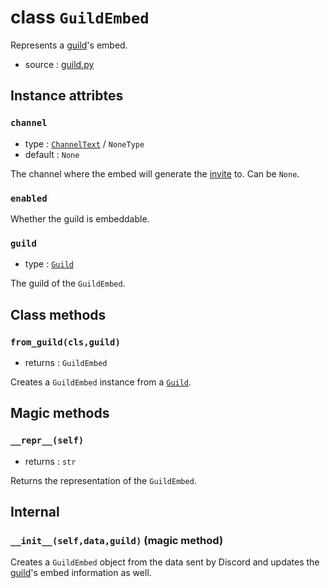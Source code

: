 # class `GuildEmbed`

Represents a [guild](Guild.md)'s embed.

- source : [guild.py](https://github.com/HuyaneMatsu/hata/blob/master/hata/discord/guild.py)

## Instance attribtes

### `channel`

- type : [`ChannelText`](ChannelText.md) / `NoneType`
- default : `None`

The channel where the embed will generate the [invite](Invite.md) to.
Can be `None`.

### `enabled`

Whether the guild is embeddable.

### `guild`

- type : [`Guild`](Guild.md)

The guild of the `GuildEmbed`.

## Class methods

### `from_guild(cls,guild)`

- returns : `GuildEmbed`

Creates a `GuildEmbed` instance from a [`Guild`](Guild.md).

## Magic methods

### `__repr__(self)`

- returns : `str`

Returns the representation of the `GuildEmbed`.

## Internal

### `__init__(self,data,guild)` (magic method)

Creates a `GuildEmbed` object from the data sent by Discord and updates the
[guild](Guild.md)'s embed information as well.

